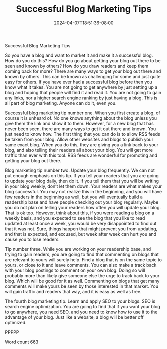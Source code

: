 ﻿---
title: "Successful Blog Marketing Tips"
date: 2024-04-07T18:51:36-08:00
description: "TXT Tips for Web Success"
featured_image: "/images/TXT.jpg"
tags: ["TXT"]
---

Successful Blog Marketing Tips

So you have a blog and want to market it and make it a successful blog. How do you do this? How do you go about getting your blog out there to be seen and known by others? How do you draw readers and keep them coming back for more? There are many ways to get your blog out there and known by others. This can be known as challenging for some and just quite easy for others. If you have ever had a successful blog before then you know what it takes. You are not going to get anywhere by just setting up a blog and hoping that people will find it and read it. You are not going to gain any links, nor a higher search engine ranking by just having a blog. This is all part of blog marketing. Anyone can do it, even you.

Successful blog marketing tip number one. When you first create a blog, of course it is unheard of. No one knows anything about the blog unless you give them the link and show it to them. However, for a new blog that has never been seen, there are many ways to get it out there and known. You just need to know how. The first thing that you can do is to allow RSS feeds be taken from your blog. Allow other websites and blogs to publish your same exact blog. When you do this, they are giving you a link back to your blog, and also telling their readers all about your blog. You will get more traffic than ever with this tool. RSS feeds are wonderful for promoting and getting your blog out there.

Blog marketing tip number two. Update your blog frequently. We can not put enough emphasis on this tip. If you tell your readers that you are going to update your blog daily, then do it. If you tell them that you will be writing in your blog weekly, don’t let them down. Your readers are what makes your blog successful. You may not realize this in the beginning, and you will have few readers in the beginning as well, but you will eventually build a readership base and have people checking out your blog regularly. Maybe you do not plan on telling your readers how often you will update your blog. That is ok too. However, think about this, if you were reading a blog on a weekly basis, and you expected to see the blog that you like to read updated at least once a week, you would be very disappointed to find out that it was not. Sure, things happen that might prevent you from updating, and that is expected, and excused, but week after week can hurt you and cause you to lose readers.

Tip number three. While you are working on your readership base, and trying to gain readers, you are going to find that commenting on blogs that are relevant to yours will surely help. Find a blog that is on the same topic to yours, or close to it and leave comments. You can also make a track back with your blog postings to comment on your own blog. Doing so will probably more than likely give someone else the urge to track back to your blog. Which will be good for it as well. Commenting on blogs that get many comments will make yours be seen by those interested in that market. You will gain traffic and readers that way, and it is easy as well as free.

The fourth blog marketing tip. Learn and apply SEO to your blogs. SEO is search engine optimization. You are going to find that if you want your blog to go anywhere, you need SEO, and you need to know how to use it to the advantage of your blog. Just like a website, a blog will be better off optimized.

PPPPP

Word count 663
